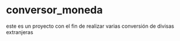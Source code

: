 # conversor_moneda
este es un proyecto con el fin de realizar varias conversión de divisas extranjeras
